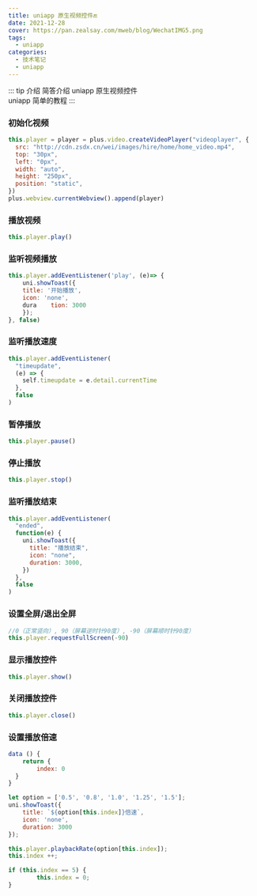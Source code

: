 ```yaml
---
title: uniapp 原生视频控件🔚
date: 2021-12-28
cover: https://pan.zealsay.com/mweb/blog/WechatIMG5.png
tags:
  - uniapp
categories:
  - 技术笔记
  - uniapp
---
```


::: tip 介绍
简答介绍 uniapp 原生视频控件<br>
uniapp 简单的教程
:::

<!-- more -->

### 初始化视频

```js
this.player = player = plus.video.createVideoPlayer("videoplayer", {
  src: "http://cdn.zsdx.cn/wei/images/hire/home/home_video.mp4",
  top: "30px",
  left: "0px",
  width: "auto",
  height: "250px",
  position: "static",
})
plus.webview.currentWebview().append(player)
```

### 播放视频

```js
this.player.play()
```

### 监听视频播放

```js
this.player.addEventListener('play', (e)=> {
	uni.showToast({
    title: '开始播放',
    icon: 'none',
    dura	tion: 3000
	});
}, false)
```

### 监听播放速度

```js
this.player.addEventListener(
  "timeupdate",
  (e) => {
    self.timeupdate = e.detail.currentTime
  },
  false
)
```

### 暂停播放

```js
this.player.pause()
```

### 停止播放

```js
this.player.stop()
```

### 监听播放结束

```js
this.player.addEventListener(
  "ended",
  function(e) {
    uni.showToast({
      title: "播放结束",
      icon: "none",
      duration: 3000,
    })
  },
  false
)
```

### 设置全屏/退出全屏

```js
//0（正常竖向）, 90（屏幕逆时针90度）, -90（屏幕顺时针90度）
this.player.requestFullScreen(-90)
```

### 显示播放控件

```js
this.player.show()
```

### 关闭播放控件

```js
this.player.close()
```

### 设置播放倍速

```js
data () {
	return {
  		index: 0
  }
}

let option = ['0.5', '0.8', '1.0', '1.25', '1.5'];
uni.showToast({
    title: `${option[this.index]}倍速`,
    icon: 'none',
    duration: 3000
});

this.player.playbackRate(option[this.index]);
this.index ++;

if (this.index == 5) {
		this.index = 0;
}
```
